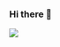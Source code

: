 ### Hi there 👋

<a href="https://lyrical-sternum-e97.notion.site/sc-lee-9a8cb17ae5fa438fa74d76fdf23c3ddc" target="_blank">
<img src="https://img.shields.io/badge/Notion-000000?style=for-the-badge&logo=Notion&logoColor=white">
</a>

<!--
**nm45790/nm45790** is a ✨ _special_ ✨ repository because its `README.md` (this file) appears on your GitHub profile.

Here are some ideas to get you started:

- 🔭 I’m currently working on ...
- 🌱 I’m currently learning ...
- 👯 I’m looking to collaborate on ...
- 🤔 I’m looking for help with ...
- 💬 Ask me about ...
- 📫 How to reach me: ...
- 😄 Pronouns: ...
- ⚡ Fun fact: ...
-->
